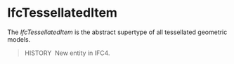 IfcTessellatedItem
==================

The _IfcTessellatedItem_ is the abstract supertype of all tessellated geometric models.

> HISTORY&nbsp; New entity in IFC4.
